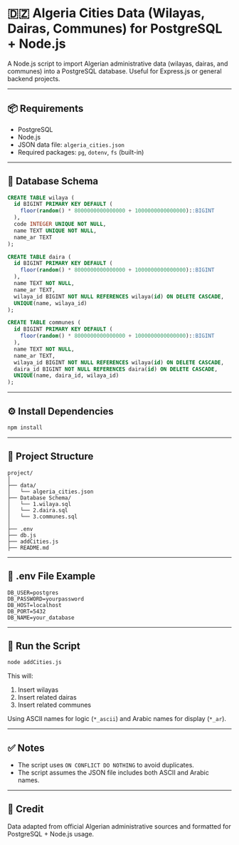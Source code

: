 # 🇩🇿 Algeria Cities Data (Wilayas, Dairas, Communes) for PostgreSQL + Node.js

A Node.js script to import Algerian administrative data (wilayas, dairas, and communes) into a PostgreSQL database. Useful for Express.js or general backend projects.

---

## 📦 Requirements

- PostgreSQL
- Node.js
- JSON data file: `algeria_cities.json`
- Required packages: `pg`, `dotenv`, `fs` (built-in)

---

## 📂 Database Schema

```sql
CREATE TABLE wilaya (
  id BIGINT PRIMARY KEY DEFAULT (
    floor(random() * 8000000000000000 + 1000000000000000)::BIGINT
  ),
  code INTEGER UNIQUE NOT NULL,
  name TEXT UNIQUE NOT NULL,
  name_ar TEXT
);

CREATE TABLE daira (
  id BIGINT PRIMARY KEY DEFAULT (
    floor(random() * 8000000000000000 + 1000000000000000)::BIGINT
  ),
  name TEXT NOT NULL,
  name_ar TEXT,
  wilaya_id BIGINT NOT NULL REFERENCES wilaya(id) ON DELETE CASCADE,
  UNIQUE(name, wilaya_id)
);

CREATE TABLE communes (
  id BIGINT PRIMARY KEY DEFAULT (
    floor(random() * 8000000000000000 + 1000000000000000)::BIGINT
  ),
  name TEXT NOT NULL,
  name_ar TEXT,
  wilaya_id BIGINT NOT NULL REFERENCES wilaya(id) ON DELETE CASCADE,
  daira_id BIGINT NOT NULL REFERENCES daira(id) ON DELETE CASCADE,
  UNIQUE(name, daira_id, wilaya_id)
);
````

---

## ⚙️ Install Dependencies

```bash
npm install
```

---

## 📁 Project Structure

```
project/
│
├── data/
│   └── algeria_cities.json
├── Database Schema/
│   └── 1.wilaya.sql
│   └── 2.daira.sql  
│   └── 3.communes.sql
│
├── .env
├── db.js
├── addCities.js
├── README.md
```

---

## 🧪 .env File Example

```env
DB_USER=postgres
DB_PASSWORD=yourpassword
DB_HOST=localhost
DB_PORT=5432
DB_NAME=your_database
```

---

## 🚀 Run the Script

```bash
node addCities.js
```

This will:

1. Insert wilayas
2. Insert related dairas
3. Insert related communes

Using ASCII names for logic (`*_ascii`) and Arabic names for display (`*_ar`).

---

## ✅ Notes

* The script uses `ON CONFLICT DO NOTHING` to avoid duplicates.
* The script assumes the JSON file includes both ASCII and Arabic names.

---

## 🕌 Credit

Data adapted from official Algerian administrative sources and formatted for PostgreSQL + Node.js usage.

```
```
